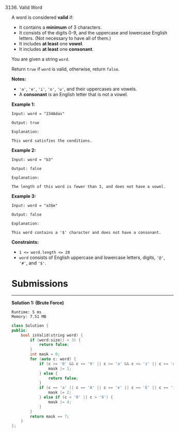 3136. Valid Word

A word is considered **valid** if:

* It contains a **minimum** of 3 characters.
* It consists of the digits 0-9, and the uppercase and lowercase English letters. (Not necessary to have all of them.)
* It includes **at least** one **vowel**.
* It includes **at least** one **consonant**.

You are given a string `word`.

Return ``true`` if `word` is valid, otherwise, return `false`.

**Notes:**

* `'a'`, `'e'`, `'i'`, `'o'`, `'u'`, and their uppercases are vowels.
* A **consonant** is an English letter that is not a vowel.
 

**Example 1:**
```
Input: word = "234Adas"

Output: true

Explanation:

This word satisfies the conditions.
```
**Example 2:**
```
Input: word = "b3"

Output: false

Explanation:

The length of this word is fewer than 3, and does not have a vowel.
```

**Example 3:**
```
Input: word = "a3$e"

Output: false

Explanation:

This word contains a '$' character and does not have a consonant.
```
 

**Constraints:**

* `1 <= word.length <= 20`
* `word` consists of English uppercase and lowercase letters, digits, `'@'`, `'#'`, and `'$'`.

# Submissions
---
**Solution 1: (Brute Force)**
```
Runtime: 5 ms
Memory: 7.51 MB
```
```c++
class Solution {
public:
    bool isValid(string word) {
        if (word.size() < 3) {
            return false;
        }
        int mask = 0;
        for (auto c: word) {
            if (c >= '0' && c <= '9' || c >= 'a' && c <= 'z' || c >= 'A' && c <= 'Z') {
                mask |= 1;
            } else {
                return false;
            }
            if (c == 'a' || c == 'A' || c == 'e' || c == 'E' || c == 'i' || c == 'I' || c == 'o' || c == 'O' || c == 'u' || c == 'U') {
                mask |= 2;
            } else if (c < '0' || c > '9') {
                mask |= 4;
            }
        }
        return mask == 7;
    }
};
```
